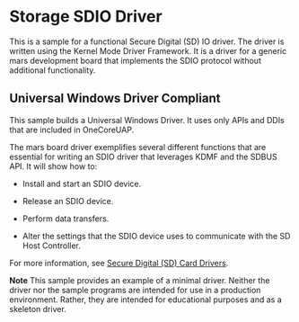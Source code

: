 Storage SDIO Driver
===================

This is a sample for a functional Secure Digital (SD) IO driver. The driver is written using the Kernel Mode Driver Framework. It is a driver for a generic mars development board that implements the SDIO protocol without additional functionality.

## Universal Windows Driver Compliant
This sample builds a Universal Windows Driver. It uses only APIs and DDIs that are included in OneCoreUAP.

The mars board driver exemplifies several different functions that are essential for writing an SDIO driver that leverages KDMF and the SDBUS API. It will show how to:

-   Install and start an SDIO device.

-   Release an SDIO device.

-   Perform data transfers.

-   Alter the settings that the SDIO device uses to communicate with the SD Host Controller.

For more information, see [Secure Digital (SD) Card Drivers](http://msdn.microsoft.com/en-us/library/windows/hardware/ff537945).

**Note** This sample provides an example of a minimal driver. Neither the driver nor the sample programs are intended for use in a production environment. Rather, they are intended for educational purposes and as a skeleton driver.

